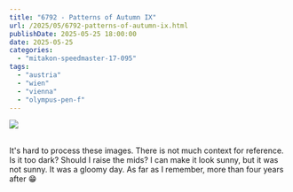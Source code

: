 ```yaml
---
title: "6792 - Patterns of Autumn IX"
url: /2025/05/6792-patterns-of-autumn-ix.html
publishDate: 2025-05-25 18:00:00
date: 2025-05-25
categories:
  - "mitakon-speedmaster-17-095"
tags:
  - "austria"
  - "wien"
  - "vienna"
  - "olympus-pen-f"
---
```

<div class="container">
<div class="center"><a target="_blank" href="https://d25zfm9zpd7gm5.cloudfront.net/1200x1200/2020/20201101_144203_lr.jpg"><img class="webfeedsFeaturedVisual" src="https://d25zfm9zpd7gm5.cloudfront.net/0600x0600/2020/20201101_144203_lr.jpg" /></a></div>
</div>
<br />

It's hard to process these images. There is not much context
for reference. Is it too dark? Should I raise the mids? I
can make it look sunny, but it was not sunny. It was a
gloomy day. As far as I remember, more than four years after
:grin:

